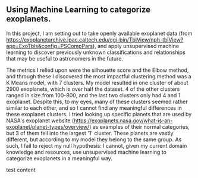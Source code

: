 ## Using Machine Learning to categorize exoplanets.
In this project, I am setting out to take openly available exoplanet data (from https://exoplanetarchive.ipac.caltech.edu/cgi-bin/TblView/nph-tblView?app=ExoTbls&config=PSCompPars), and apply unsupervised machine learning to discover previously unknown classifications and relationships that may be useful to astronomers in the future.

The metrics I relied upon were the silhouette score and the Elbow method, and through these I discovered the most impactful clustering method was a K Means model, with 7 clusters.  My model resulted in one cluster of about 2900 exoplanets, which is over half the dataset.  4 of the other clusters ranged in size from 100-800, and the last two clusters only had 4 and 1 exoplanet.  Despite this, to my eyes, many of these clusters seemed rather similar to each other, and so I cannot find any meaningful differences in these exoplanet clusters. I tried looking up specific planets that are used by NASA's exoplanet website (https://exoplanets.nasa.gov/what-is-an-exoplanet/planet-types/overview/) as examples of their normal categories, but 3 of them fell into the largest '1' cluster.  These planets are vastly different, but according to my model they belong to the same group.   As such, I fail to reject my null hypothesis:  I cannot, given my current domain knowledge and resources, use unsupervised machine learning to categorize exoplanets in a meaningful way. 

test content